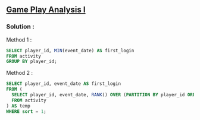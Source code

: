 ## [Game Play Analysis I](https://leetcode.com/problems/game-play-analysis-i)

### Solution :

Method 1 :
```sql
SELECT player_id, MIN(event_date) AS first_login
FROM activity
GROUP BY player_id;
```

Method 2 :
```sql
SELECT player_id, event_date AS first_login
FROM (
  SELECT player_id, event_date, RANK() OVER (PARTITION BY player_id ORDER BY event_date ASC) AS sort
  FROM activity
) AS temp
WHERE sort = 1;
```
